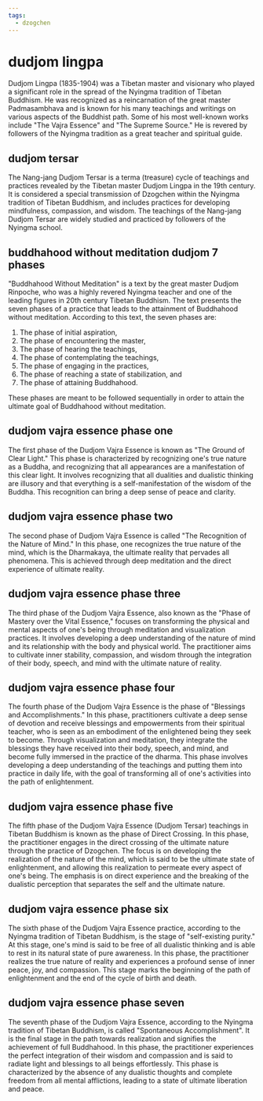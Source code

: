 ```yaml
---
tags:
  - dzogchen 
---
```

# dudjom lingpa

Dudjom Lingpa (1835-1904) was a Tibetan master and visionary who played a significant role in the spread of the Nyingma tradition of Tibetan Buddhism. He was recognized as a reincarnation of the great master Padmasambhava and is known for his many teachings and writings on various aspects of the Buddhist path. Some of his most well-known works include "The Vajra Essence" and "The Supreme Source." He is revered by followers of the Nyingma tradition as a great teacher and spiritual guide.

## dudjom tersar

The Nang-jang Dudjom Tersar is a terma (treasure) cycle of teachings and practices revealed by the Tibetan master Dudjom Lingpa in the 19th century. It is considered a special transmission of Dzogchen within the Nyingma tradition of Tibetan Buddhism, and includes practices for developing mindfulness, compassion, and wisdom. The teachings of the Nang-jang Dudjom Tersar are widely studied and practiced by followers of the Nyingma school.

## buddhahood without meditation dudjom 7 phases

"Buddhahood Without Meditation" is a text by the great master Dudjom Rinpoche, who was a highly revered Nyingma teacher and one of the leading figures in 20th century Tibetan Buddhism. The text presents the seven phases of a practice that leads to the attainment of Buddhahood without meditation. According to this text, the seven phases are:

1. The phase of initial aspiration,
1. The phase of encountering the master,
1. The phase of hearing the teachings,
1. The phase of contemplating the teachings,
1. The phase of engaging in the practices,
1. The phase of reaching a state of stabilization, and
1. The phase of attaining Buddhahood.

These phases are meant to be followed sequentially in order to attain the ultimate goal of Buddhahood without meditation.

## dudjom vajra essence phase one

The first phase of the Dudjom Vajra Essence is known as "The Ground of Clear Light." This phase is characterized by recognizing one's true nature as a Buddha, and recognizing that all appearances are a manifestation of this clear light. It involves recognizing that all dualities and dualistic thinking are illusory and that everything is a self-manifestation of the wisdom of the Buddha. This recognition can bring a deep sense of peace and clarity.

## dudjom vajra essence phase two

The second phase of Dudjom Vajra Essence is called "The Recognition of the Nature of Mind." In this phase, one recognizes the true nature of the mind, which is the Dharmakaya, the ultimate reality that pervades all phenomena. This is achieved through deep meditation and the direct experience of ultimate reality.

## dudjom vajra essence phase three

The third phase of the Dudjom Vajra Essence, also known as the "Phase of Mastery over the Vital Essence," focuses on transforming the physical and mental aspects of one's being through meditation and visualization practices. It involves developing a deep understanding of the nature of mind and its relationship with the body and physical world. The practitioner aims to cultivate inner stability, compassion, and wisdom through the integration of their body, speech, and mind with the ultimate nature of reality.

## dudjom vajra essence phase four

The fourth phase of the Dudjom Vajra Essence is the phase of "Blessings and Accomplishments." In this phase, practitioners cultivate a deep sense of devotion and receive blessings and empowerments from their spiritual teacher, who is seen as an embodiment of the enlightened being they seek to become. Through visualization and meditation, they integrate the blessings they have received into their body, speech, and mind, and become fully immersed in the practice of the dharma. This phase involves developing a deep understanding of the teachings and putting them into practice in daily life, with the goal of transforming all of one's activities into the path of enlightenment.

## dudjom vajra essence phase five

The fifth phase of the Dudjom Vajra Essence (Dudjom Tersar) teachings in Tibetan Buddhism is known as the phase of Direct Crossing. In this phase, the practitioner engages in the direct crossing of the ultimate nature through the practice of Dzogchen. The focus is on developing the realization of the nature of the mind, which is said to be the ultimate state of enlightenment, and allowing this realization to permeate every aspect of one's being. The emphasis is on direct experience and the breaking of the dualistic perception that separates the self and the ultimate nature.

## dudjom vajra essence phase six

The sixth phase of the Dudjom Vajra Essence practice, according to the Nyingma tradition of Tibetan Buddhism, is the stage of "self-existing purity." At this stage, one's mind is said to be free of all dualistic thinking and is able to rest in its natural state of pure awareness. In this phase, the practitioner realizes the true nature of reality and experiences a profound sense of inner peace, joy, and compassion. This stage marks the beginning of the path of enlightenment and the end of the cycle of birth and death.

## dudjom vajra essence phase seven

The seventh phase of the Dudjom Vajra Essence, according to the Nyingma tradition of Tibetan Buddhism, is called "Spontaneous Accomplishment". It is the final stage in the path towards realization and signifies the achievement of full Buddhahood. In this phase, the practitioner experiences the perfect integration of their wisdom and compassion and is said to radiate light and blessings to all beings effortlessly. This phase is characterized by the absence of any dualistic thoughts and complete freedom from all mental afflictions, leading to a state of ultimate liberation and peace.

